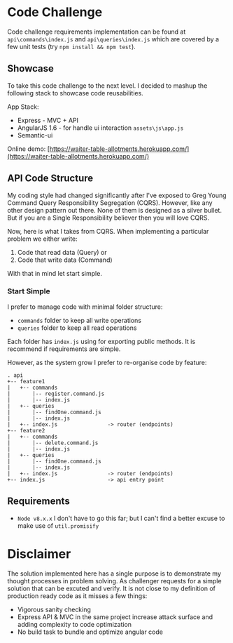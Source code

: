 # Code Challenge

Code challenge requirements implementation can be found at `api\commands\index.js` and `api\queries\index.js` which are covered by a few unit tests (try `npm install && npm test`).

## Showcase

To take this code challenge to the next level. I decided to mashup the following stack to showcase code reusabilities.

App Stack:

* Express - MVC + API
* AngularJS 1.6 - for handle ui interaction `assets\js\app.js`
* Semantic-ui

Online demo: [https://waiter-table-allotments.herokuapp.com/](https://waiter-table-allotments.herokuapp.com/)

## API Code Structure

My coding style had changed significantly after I've exposed to Greg Young Command Query Responsibility Segregation (CQRS). However, like any other design pattern out there. None of them is designed as a silver bullet. But if you are a Single Responsibility believer then you will love CQRS.

Now, here is what I takes from CQRS. When implementing a particular problem we either write:

 1) Code that read data (Query) or
 2) Code that write data (Command)

With that in mind let start simple.

###  Start Simple

I prefer to manage code with minimal folder structure:

* `commands` folder to keep all write operations
* `queries` folder to keep all read operations

Each folder has `index.js` using for exporting public methods.
It is recommend if requirements are simple. 

However, as the system grow I prefer to re-organise code by feature:
```
. api
+-- feature1
|   +-- commands
|       |-- register.command.js
|       |-- index.js
|   +-- queries
|       |-- findOne.command.js
|       |-- index.js
|   +-- index.js                -> router (endpoints)
+-- feature2
|   +-- commands
|       |-- delete.command.js
|       |-- index.js
|   +-- queries
|       |-- findOne.command.js
|       |-- index.js
|   +-- index.js                -> router (endpoints)
+-- index.js                    -> api entry point
```

## Requirements

* `Node v8.x.x` I don't have to go this far; but I can't find a better excuse to make use of `util.promisify`

# Disclaimer 

The solution implemented here has a single purpose is to demonstrate my thought processes in problem solving. As challenger requests for a simple solution that can be excuted and verify. It is not close to my definition of production ready code as it misses a few things:

* Vigorous sanity checking
* Express API & MVC in the same project increase attack surface and adding complexity to code optimization
* No build task to bundle and optimize angular code
